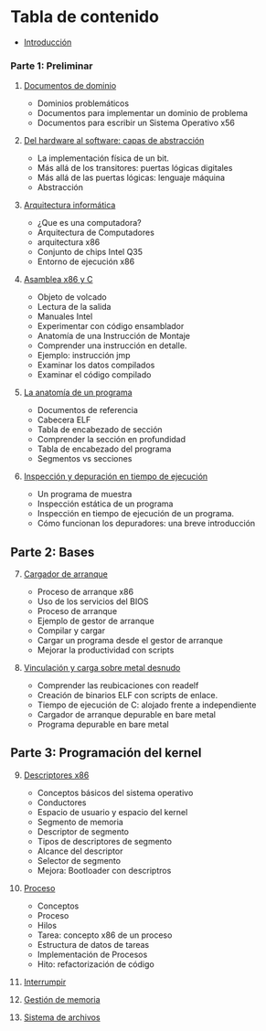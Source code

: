 # Tabla de contenido

- [Introducción](https://github.com/BrandonMartinez-jar/Hira-Linux/blob/Spanish/Introduccion.md)

### Parte 1: Preliminar

1. [Documentos de dominio](https://github.com/BrandonMartinez-jar/Hira-Linux/blob/Spanish/Documentos%20de%20dominio.md)
     - Dominios problemáticos
     - Documentos para implementar un dominio de problema
     - Documentos para escribir un Sistema Operativo x56

2. [Del hardware al software: capas de abstracción](https://github.com/BrandonMartinez-jar/Hira-Linux/blob/Spanish/Del%20hardware%20al%20software.md)
     - La implementación física de un bit.
     - Más allá de los transitores: puertas lógicas digitales
     - Más allá de las puertas lógicas: lenguaje máquina
     - Abstracción

3. [Arquitectura informática](https://github.com/BrandonMartinez-jar/Hira-Linux/blob/Spanish/Arquitectura%20informatica.md)
     - ¿Que es una computadora?
     - Arquitectura de Computadores
     - arquitectura x86
     - Conjunto de chips Intel Q35
     - Entorno de ejecución x86

4. [Asamblea x86 y C](https://github.com/BrandonMartinez-jar/Hira-Linux/blob/Spanish/Asamblea%20x86%20y%20C.md)
     - Objeto de volcado
     - Lectura de la salida
     - Manuales Intel
     - Experimentar con código ensamblador
     - Anatomía de una Instrucción de Montaje
     - Comprender una instrucción en detalle.
     - Ejemplo: instrucción jmp
     - Examinar los datos compilados
     - Examinar el código compilado

5. [La anatomía de un programa](https://github.com/BrandonMartinez-jar/Hira-Linux/blob/Spanish/Anatomia%20de%20un%20programa.md)
     - Documentos de referencia
     - Cabecera ELF
     - Tabla de encabezado de sección
     - Comprender la sección en profundidad
     - Tabla de encabezado del programa
     - Segmentos vs secciones

6. [Inspección y depuración en tiempo de ejecución](https://github.com/BrandonMartinez-jar/Hira-Linux/blob/Spanish/Inspeccion%20y%20depuracion%20en%20tiempo%20de%20ejecucion.md)
     - Un programa de muestra
     - Inspección estática de un programa
     - Inspección en tiempo de ejecución de un programa.
     - Cómo funcionan los depuradores: una breve introducción

## Parte 2: Bases

7. [Cargador de arranque](https://github.com/BrandonMartinez-jar/Hira-Linux/blob/Spanish/Cargador%20de%20arranque.md)
     - Proceso de arranque x86
     - Uso de los servicios del BIOS
     - Proceso de arranque
     - Ejemplo de gestor de arranque
     - Compilar y cargar
     - Cargar un programa desde el gestor de arranque
     - Mejorar la productividad con scripts

8. [Vinculación y carga sobre metal desnudo](https://github.com/BrandonMartinez-jar/Hira-Linux/blob/Spanish/Vinculacion%20y%20carga%20sobre%20metal.md)
     - Comprender las reubicaciones con readelf
     - Creación de binarios ELF con scripts de enlace.
     - Tiempo de ejecución de C: alojado frente a independiente
     - Cargador de arranque depurable en bare metal
     - Programa depurable en bare metal

## Parte 3: Programación del kernel

9. [Descriptores x86](https://github.com/BrandonMartinez-jar/Hira-Linux/blob/Spanish/Descriptores%20x86.md)
     - Conceptos básicos del sistema operativo
     - Conductores
     - Espacio de usuario y espacio del kernel
     - Segmento de memoria
     - Descriptor de segmento
     - Tipos de descriptores de segmento
     - Alcance del descriptor
     - Selector de segmento
     - Mejora: Bootloader con descriptros

10. [Proceso](https://github.com/BrandonMartinez-jar/Hira-Linux/blob/Spanish/Proceso.md)
     - Conceptos
     - Proceso
     - Hilos
     - Tarea: concepto x86 de un proceso
     - Estructura de datos de tareas
     - Implementación de Procesos
     - Hito: refactorización de código

11. [Interrumpir](https://github.com/BrandonMartinez-jar/Hira-Linux/blob/Spanish/Interrumpir.md)
12. [Gestión de memoria](https://github.com/BrandonMartinez-jar/Hira-Linux/blob/Spanish/Gestion%20de%20memoria.md)
13. [Sistema de archivos](https://github.com/BrandonMartinez-jar/Hira-Linux/blob/Spanish/Sistema%20de%20archivos.md)
